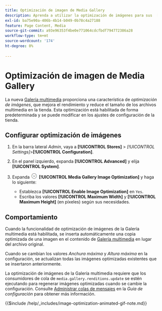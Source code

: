 ```yaml
---
title: Optimización de imagen de Media Gallery
description: Aprenda a utilizar la optimización de imágenes para sus  [!DNL Commerce] recursos multimedia.
exl-id: ba75e90a-406b-4b14-b049-0b78c4a27188
feature: Page Content, Media
source-git-commit: a93e96353f4be0e771064cdcfbdf794772386a28
workflow-type: tm+mt
source-wordcount: '174'
ht-degree: 0%

---
```


# Optimización de imagen de Media Gallery

La nueva [Galería multimedia](media-gallery.md) proporciona una característica de _optimización de imágenes_, que mejora el rendimiento y reduce el tamaño de los archivos multimedia en la tienda. Esta optimización está habilitada de forma predeterminada y se puede modificar en los ajustes de configuración de la tienda.

## Configurar optimización de imágenes

1. En la barra lateral _Admin_, vaya a **[!UICONTROL Stores]** > _[!UICONTROL Settings]_>**[!UICONTROL Configuration]**.

1. En el panel izquierdo, expanda **[!UICONTROL Advanced]** y elija **[!UICONTROL System]**.

1. Expanda ![Selector de expansión](../assets/icon-display-expand.png) **[!UICONTROL Media Gallery Image Optimization]** y haga lo siguiente:

   - Establezca **[!UICONTROL Enable Image Optimization]** en `Yes`.
   - Escriba los valores **[!UICONTROL Maximum Width]** y **[!UICONTROL Maximum Height]** (en píxeles) según sus necesidades.

## Comportamiento

Cuando la funcionalidad de optimización de imágenes de la Galería multimedia está habilitada, se inserta automáticamente una copia optimizada de una imagen en el contenido de [Galería multimedia](media-gallery.md) en lugar del archivo original.

Cuando se cambian los valores _Anchura máxima_ y _Altura máxima_ en la configuración, se actualizan todas las imágenes optimizadas existentes que se insertaron anteriormente.

La optimización de imágenes de la Galería multimedia requiere que los consumidores de cola de `media.gallery.renditions.update` se estén ejecutando para regenerar imágenes optimizadas cuando se cambie la configuración. Consulte [Administrar colas de mensajes](https://experienceleague.adobe.com/docs/commerce-operations/configuration-guide/message-queues/manage-message-queues.html) en la _Guía de configuración_ para obtener más información.

{{$include /help/_includes/image-optimization-animated-gif-note.md}}
